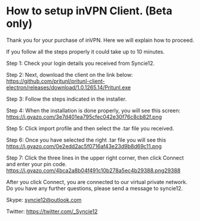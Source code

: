 # How to setup inVPN Client. (Beta only)

Thank you for your purchase of inVPN.
Here we will explain how to proceed.

If you follow all the steps properly it could take up to 10 minutes.

Step 1: Check your login details you received from Syncie12.

Step 2: Next, download the client on the link below:
https://github.com/pritunl/pritunl-client-electron/releases/download/1.0.1265.14/Pritunl.exe

Step 3: Follow the steps indicated in the installer.

Step 4: When the installation is done properly, you will see this screen:
https://i.gyazo.com/3e7d401ea795cfec042e30f76c8cb82f.png

Step 5: Click import profile and then select the .tar file you received.

Step 6: Once you have selected the right .tar file you will see this
https://i.gyazo.com/0e2edd2ac5f0716af43e23d9b8d69c11.png

Step 7: Click the three lines in the upper right corner, then click Connect and enter your pin code.
https://i.gyazo.com/4bca2a8b04f491c10b278a5ec4b29388.png29388

After you click Connect, you are connected to our virtual private network.
Do you have any further questions, please send a message to syncie12.

Skype: syncie12@outlook.com

Twitter: https://twitter.com/_Syncie12
